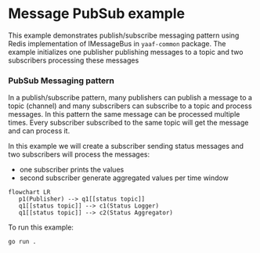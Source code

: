 # Message PubSub example

This example demonstrates publish/subscribe messaging pattern using Redis implementation of IMessageBus in `yaaf-common` package.
The example initializes one publisher publishing messages to a topic and two subscribers processing these messages

### PubSub Messaging pattern
In a publish/subscribe pattern, many publishers can publish a message to a topic (channel) and many subscribers can subscribe 
to a topic and process messages. In this pattern the same message can be processed multiple times.
Every subscriber subscribed to the same topic will get the message and can process it.

In this example we will create a subscriber sending status messages and two subscribers will process the messages:
* one subscriber prints the values
* second subscriber generate aggregated values per time window

```mermaid
flowchart LR
   p1(Publisher) --> q1[[status topic]]
   q1[[status topic]] --> c1(Status Logger)
   q1[[status topic]] --> c2(Status Aggregator)
```

To run this example:

```shell
go run .
```